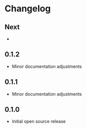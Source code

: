 # Changelog

## Next
- 

## 0.1.2
- Minor documentation adjustments

## 0.1.1
- Minor documentation adjustments

## 0.1.0
- Initial open source release